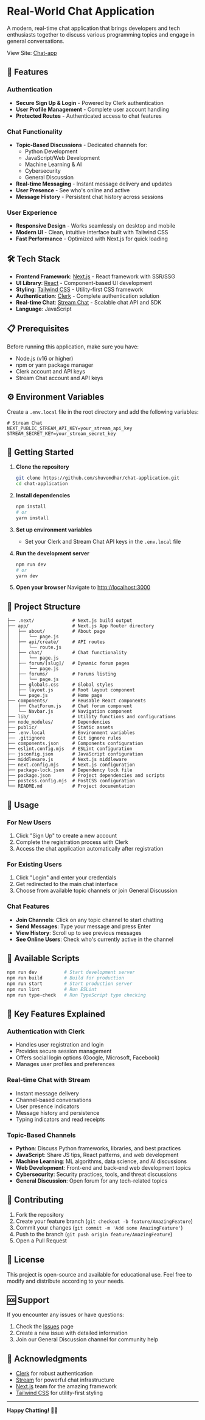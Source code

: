# Real-World Chat Application

A modern, real-time chat application that brings developers and tech enthusiasts together to discuss various programming topics and engage in general conversations.

View Site: [Chat-app](https://chat-application-beta-azure.vercel.app/)

## 🚀 Features

### Authentication
- **Secure Sign Up & Login** - Powered by Clerk authentication
- **User Profile Management** - Complete user account handling
- **Protected Routes** - Authenticated access to chat features

### Chat Functionality
- **Topic-Based Discussions** - Dedicated channels for:
  - Python Development
  - JavaScript/Web Development
  - Machine Learning & AI
  - Cybersecurity
  - General Discussion
- **Real-time Messaging** - Instant message delivery and updates
- **User Presence** - See who's online and active
- **Message History** - Persistent chat history across sessions

### User Experience
- **Responsive Design** - Works seamlessly on desktop and mobile
- **Modern UI** - Clean, intuitive interface built with Tailwind CSS
- **Fast Performance** - Optimized with Next.js for quick loading

## 🛠️ Tech Stack

- **Frontend Framework**: [Next.js](https://nextjs.org/) - React framework with SSR/SSG
- **UI Library**: [React](https://reactjs.org/) - Component-based UI development
- **Styling**: [Tailwind CSS](https://tailwindcss.com/) - Utility-first CSS framework
- **Authentication**: [Clerk](https://clerk.com/) - Complete authentication solution
- **Real-time Chat**: [Stream Chat](https://getstream.io/chat/) - Scalable chat API and SDK
- **Language**: JavaScript

## 📋 Prerequisites

Before running this application, make sure you have:

- Node.js (v16 or higher)
- npm or yarn package manager
- Clerk account and API keys
- Stream Chat account and API keys

## ⚙️ Environment Variables

Create a `.env.local` file in the root directory and add the following variables:

```env
# Stream Chat
NEXT_PUBLIC_STREAM_API_KEY=your_stream_api_key
STREAM_SECRET_KEY=your_stream_secret_key
```

## 🚀 Getting Started

1. **Clone the repository**
   ```bash
   git clone https://github.com/shuvomdhar/chat-application.git
   cd chat-application
   ```

2. **Install dependencies**
   ```bash
   npm install
   # or
   yarn install
   ```

3. **Set up environment variables**
   - Set your Clerk and Stream Chat API keys in the `.env.local` file

4. **Run the development server**
   ```bash
   npm run dev
   # or
   yarn dev
   ```

5. **Open your browser**
   Navigate to [http://localhost:3000](http://localhost:3000)

## 📁 Project Structure

```
├── .next/              # Next.js build output
├── app/                # Next.js App Router directory
│   ├── about/          # About page
│   │   └── page.js
│   ├── api/create/     # API routes
│   │   └── route.js
│   ├── chat/           # Chat functionality
│   │   └── page.js
│   ├── forum/[slug]/   # Dynamic forum pages
│   │   └── page.js
│   ├── forums/         # Forums listing
│   │   └── page.js
│   ├── globals.css     # Global styles
│   ├── layout.js       # Root layout component
│   └── page.js         # Home page
├── components/         # Reusable React components
│   ├── ChatForum.js    # Chat forum component
│   └── Navbar.js       # Navigation component
├── lib/                # Utility functions and configurations
├── node_modules/       # Dependencies
├── public/             # Static assets
├── .env.local          # Environment variables
├── .gitignore          # Git ignore rules
├── components.json     # Components configuration
├── eslint.config.mjs   # ESLint configuration
├── jsconfig.json       # JavaScript configuration
├── middleware.js       # Next.js middleware
├── next.config.mjs     # Next.js configuration
├── package-lock.json   # Dependency lock file
├── package.json        # Project dependencies and scripts
├── postcss.config.mjs  # PostCSS configuration
└── README.md           # Project documentation
```

## 🎯 Usage

### For New Users
1. Click "Sign Up" to create a new account
2. Complete the registration process with Clerk
3. Access the chat application automatically after registration

### For Existing Users
1. Click "Login" and enter your credentials
2. Get redirected to the main chat interface
3. Choose from available topic channels or join General Discussion

### Chat Features
- **Join Channels**: Click on any topic channel to start chatting
- **Send Messages**: Type your message and press Enter
- **View History**: Scroll up to see previous messages
- **See Online Users**: Check who's currently active in the channel

## 🔧 Available Scripts

```bash
npm run dev          # Start development server
npm run build        # Build for production
npm run start        # Start production server
npm run lint         # Run ESLint
npm run type-check   # Run TypeScript type checking
```

## 🌟 Key Features Explained

### Authentication with Clerk
- Handles user registration and login
- Provides secure session management
- Offers social login options (Google, Microsoft, Facebook)
- Manages user profiles and preferences

### Real-time Chat with Stream
- Instant message delivery
- Channel-based conversations
- User presence indicators
- Message history and persistence
- Typing indicators and read receipts

### Topic-Based Channels
- **Python**: Discuss Python frameworks, libraries, and best practices
- **JavaScript**: Share JS tips, React patterns, and web development
- **Machine Learning**: ML algorithms, data science, and AI discussions
- **Web Development**: Front-end and back-end web development topics
- **Cybersecurity**: Security practices, tools, and threat discussions
- **General Discussion**: Open forum for any tech-related topics

## 🤝 Contributing

1. Fork the repository
2. Create your feature branch (`git checkout -b feature/AmazingFeature`)
3. Commit your changes (`git commit -m 'Add some AmazingFeature'`)
4. Push to the branch (`git push origin feature/AmazingFeature`)
5. Open a Pull Request

## 📝 License

This project is open-source and available for educational use. Feel free to modify and distribute according to your needs.

## 🆘 Support

If you encounter any issues or have questions:

1. Check the [Issues](https://github.com/shuvomdhar/chat-application/issues) page
2. Create a new issue with detailed information
3. Join our General Discussion channel for community help

## 🙏 Acknowledgments

- [Clerk](https://clerk.com/) for robust authentication
- [Stream](https://getstream.io/) for powerful chat infrastructure
- [Next.js](https://nextjs.org/) team for the amazing framework
- [Tailwind CSS](https://tailwindcss.com/) for utility-first styling

---

**Happy Chatting!** 🚀💬